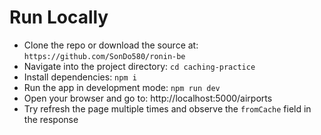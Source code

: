 # Run Locally

- Clone the repo or download the source at: `https://github.com/SonDo580/ronin-be`
- Navigate into the project directory: `cd caching-practice`
- Install dependencies: `npm i`
- Run the app in development mode: `npm run dev`
- Open your browser and go to: http://localhost:5000/airports
- Try refresh the page multiple times and observe the `fromCache` field in the response
